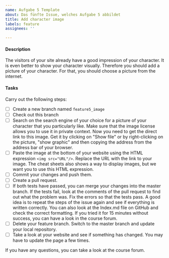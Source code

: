 ```yaml
---
name: Aufgabe 5 Template
about: Das fünfte Issue, welches Aufgabe 5 abbildet
title: Add character image
labels: feature
assignees: ''

---
```


#### Description
The visitors of your site already have a good impression of your character. It is even better to show your character visually. Therefore you should add a picture of your character. For that, you should choose a picture from the internet.

#### Tasks
Carry out the following steps:
- [ ] Create a new branch named ``feature5_image``
- [ ] Check out this branch
- [ ] Search on the search engine of your choice for a picture of your character that you particularly like. Make sure that the image license allows you to use it in private context. Now you need to get the direct link to this image. Get it by clicking on "Show file" or by right-clicking on the picture, "show graphic" and then copying the address from the address bar of your browser.
- [ ] Paste the image at the bottom of your website using the HTML expression ``<img src="URL"/>``. Replace the URL with the link to your image. The cheat sheets also shows a way to display images, but we want you to use this HTML expression.
- [ ] Commit your changes and push them.
- [ ] Create a pull request.
- [ ] If both tests have passed, you can merge your changes into the master branch. If the tests fail, look at the comments of the pull request to find out what the problem was. Fix the errors so that the tests pass. A good idea is to repeat the steps of the issue again and see if everything is written correctly. You can also look at the Index.md file on GitHub and check the correct formatting. If you tried it for 15 minutes without success, you can have a look in the course forum.
- [ ] Delete your feature branch. Switch to the master branch and update your local repository.
- [ ] Take a look at your website and see if something has changed. You may have to update the page a few times.

If you have any questions, you can take a look at the course forum.

